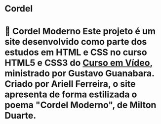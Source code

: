 # Cordel
# 📜 Cordel Moderno  Este projeto é um site desenvolvido como parte dos estudos em HTML e CSS no curso **HTML5 e CSS3** do [Curso em Vídeo](https://www.cursoemvideo.com/), ministrado por **Gustavo Guanabara**. Criado por **Ariell Ferreira**, o site apresenta de forma estilizada o poema "Cordel Moderno", de **Milton Duarte**.
